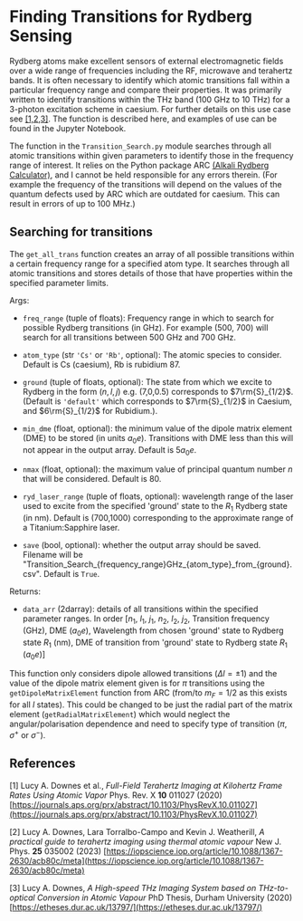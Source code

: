 # Finding Transitions for Rydberg Sensing

Rydberg atoms make excellent sensors of external electromagnetic fields over a wide range of frequencies including the RF, microwave and terahertz bands. It is often necessary to identify which atomic transitions fall within a particular frequency range and compare their properties. It was primarily written to identify transitions within the THz band (100 GHz to 10 THz) for a 3-photon excitation scheme in caesium. For further details on this use case see [[1,2,3]](#References). The function is described here, and examples of use can be found in the Jupyter Notebook.

The function in the `Transition_Search.py` module searches through all atomic transitions within given parameters to identify those in the frequency range of interest. It relies on the Python package ARC [(Alkali Rydberg Calculator)](https://arc-alkali-rydberg-calculator.readthedocs.io/en/latest/), and I cannot be held responsible for any errors therein. (For example the frequency of the transitions will depend on the values of the quantum defects used by ARC which are outdated for caesium. This can result in errors of up to 100 MHz.) 

## Searching for transitions

The `get_all_trans` function creates an array of all possible transitions within a certain frequency range for a specified atom type. It searches through all atomic transitions and stores details of those that have properties within the specified parameter limits.

Args:
 - `freq_range` (tuple of floats): Frequency range in which to search for possible Rydberg transitions (in GHz). For example (500, 700) will search for all transitions between 500 GHz and 700 GHz.

 - `atom_type` (str `'Cs'` or `'Rb'`, optional): The atomic species to consider. Default is Cs (caesium), Rb is rubidium 87.
 - `ground` (tuple of floats, optional): The state from which we excite to Rydberg in the form $(n,l,j)$ e.g. (7,0,0.5) corresponds to $7\rm{S}_{1/2}$. (Default is `'default'` which corresponds to $7\rm{S}_{1/2}$ in Caesium, and $6\rm{S}_{1/2}$ for Rubidium.).
 - `min_dme` (float, optional): the minimum value of the dipole matrix element (DME) to be stored (in units $a_0e$). Transitions with DME less than this will not appear in the output array. Default is $5 a_0e$.
 - `nmax` (float, optional): the maximum value of principal quantum number $n$ that will be considered. Default is 80.
 - `ryd_laser_range` (tuple of floats, optional): wavelength range of the laser used to excite from the specified 'ground' state to the $R_1$ Rydberg state (in nm). Default is (700,1000) corresponding to the approximate range of a Titanium:Sapphire laser. 
 - `save` (bool, optional): whether the output array should be saved. Filename will be "Transition_Search_{frequency_range}GHz_{atom_type}\_from_{ground}.csv". Default is `True`.
 
Returns:
 - `data_arr` (2darray): details of all transitions within the specified parameter ranges. In order [$n_1$, $l_1$, $j_1$, $n_2$, $l_2$, $j_2$, Transition frequency (GHz), DME ($a_0e$), Wavelength from chosen 'ground' state to Rydberg state $R_1$ (nm), DME of transition from 'ground' state to Rydberg state $R_1$ ($a_0e$)]
 
This function only considers dipole allowed transitions ($\Delta l = \pm1$) and the value of the dipole matrix element given is for $\pi$ transitions using the `getDipoleMatrixElement` function from ARC (from/to $m_F = 1/2$ as this exists for all $l$ states). This could be changed to be just the radial part of the matrix element (`getRadialMatrixElement`) which would neglect the angular/polarisation dependence and need to specify type of transition ($\pi, \sigma^+$ or $\sigma^-$).

## References

[1] Lucy A. Downes et al., *Full-Field Terahertz Imaging at Kilohertz Frame Rates Using Atomic Vapor* Phys. Rev. X **10** 011027 (2020) [https://journals.aps.org/prx/abstract/10.1103/PhysRevX.10.011027](https://journals.aps.org/prx/abstract/10.1103/PhysRevX.10.011027)

[2] Lucy A. Downes, Lara Torralbo-Campo and Kevin J. Weatherill, *A practical guide to terahertz imaging using thermal atomic vapour* New J. Phys. **25** 035002 (2023) [https://iopscience.iop.org/article/10.1088/1367-2630/acb80c/meta](https://iopscience.iop.org/article/10.1088/1367-2630/acb80c/meta)

[3] Lucy A. Downes, *A High-speed THz Imaging System based on THz-to-optical Conversion in Atomic Vapour* PhD Thesis, Durham University (2020) [https://etheses.dur.ac.uk/13797/](https://etheses.dur.ac.uk/13797/)
